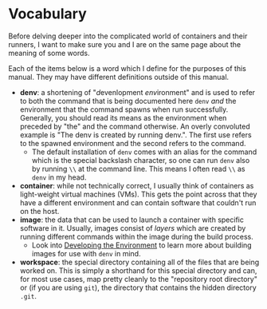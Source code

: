 # Vocabulary

Before delving deeper into the complicated world of containers and their runners,
I want to make sure you and I are on the same page about the meaning of some words.

Each of the items below is a word which I define for the purposes of this manual.
They may have different definitions outside of this manual.

- **denv**: a shortening of "*d*evenlopment *env*ironment" and is used to refer to
  both the command that is being documented here `denv` *and* the environment that
  the command spawns when run successfully. Generally, you should read its means
  as the environment when preceded by "the" and the command otherwise. An overly
  convoluted example is "The denv is created by running denv.". The first use refers
  to the spawned environment and the second refers to the command.
  - The default installation of `denv` comes with an alias for the command which is
    the special backslash character, so one can run `denv` also by running `\\` at
    the command line. This means I often read `\\` as `denv` in my head.
- **container**: while not technically correct, I usually think of containers as
  light-weight virtual machines (VMs). This gets the point across that they have
  a different environment and can contain software that couldn't run on the host.
- **image**: the data that can be used to launch a container with specific
  software in it. Usually, images consist of _layers_ which are created by
  running different commands within the image during the build process.
  - Look into [Developing the Environment](./env_dev.md) to learn more
    about building images for use with `denv` in mind.
- **workspace**: the special directory containing all of the files that are being
  worked on. This is simply a shorthand for this special directory and can, for
  most use cases, map pretty cleanly to the "repository root directory" or (if
  you are using `git`), the directory that contains the hidden directory `.git`.
